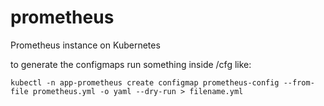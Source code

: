 # prometheus
Prometheus instance on Kubernetes

to generate the configmaps run something inside /cfg like:

`kubectl -n app-prometheus create configmap prometheus-config --from-file prometheus.yml -o yaml --dry-run > filename.yml`
